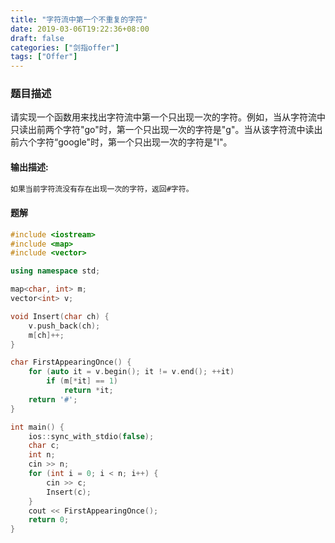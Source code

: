 ```yaml
---
title: "字符流中第一个不重复的字符"
date: 2019-03-06T19:22:36+08:00
draft: false
categories: ["剑指offer"]
tags: ["Offer"]
---
```


### 题目描述

请实现一个函数用来找出字符流中第一个只出现一次的字符。例如，当从字符流中只读出前两个字符"go"时，第一个只出现一次的字符是"g"。当从该字符流中读出前六个字符“google"时，第一个只出现一次的字符是"l"。

#### 输出描述:

```html
如果当前字符流没有存在出现一次的字符，返回#字符。
```

#### 题解

```c++
#include <iostream>
#include <map>
#include <vector>

using namespace std;

map<char, int> m;
vector<int> v;

void Insert(char ch) {
    v.push_back(ch);
    m[ch]++;
}

char FirstAppearingOnce() {
    for (auto it = v.begin(); it != v.end(); ++it)
        if (m[*it] == 1)
            return *it;
    return '#';
}

int main() {
    ios::sync_with_stdio(false);
    char c;
    int n;
    cin >> n;
    for (int i = 0; i < n; i++) {
        cin >> c;
        Insert(c);
    }
    cout << FirstAppearingOnce();
    return 0;
}
```